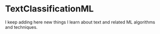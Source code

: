 # TextClassificationML
I keep adding here new things I learn about text and related ML algorithms and techniques.
